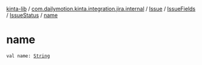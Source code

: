 [kinta-lib](../../../../index.md) / [com.dailymotion.kinta.integration.jira.internal](../../../index.md) / [Issue](../../index.md) / [IssueFields](../index.md) / [IssueStatus](index.md) / [name](./name.md)

# name

`val name: `[`String`](https://kotlinlang.org/api/latest/jvm/stdlib/kotlin/-string/index.html)